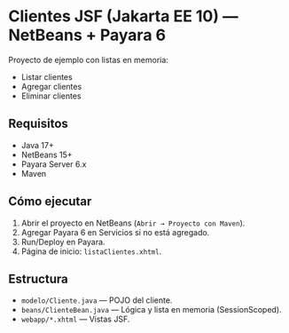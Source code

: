 # Clientes JSF (Jakarta EE 10) — NetBeans + Payara 6

Proyecto de ejemplo con listas en memoria:
- Listar clientes
- Agregar clientes
- Eliminar clientes

## Requisitos
- Java 17+
- NetBeans 15+
- Payara Server 6.x
- Maven

## Cómo ejecutar
1. Abrir el proyecto en NetBeans (`Abrir → Proyecto con Maven`).
2. Agregar Payara 6 en Servicios si no está agregado.
3. Run/Deploy en Payara.
4. Página de inicio: `listaClientes.xhtml`.

## Estructura
- `modelo/Cliente.java` — POJO del cliente.
- `beans/ClienteBean.java` — Lógica y lista en memoria (SessionScoped).
- `webapp/*.xhtml` — Vistas JSF.

